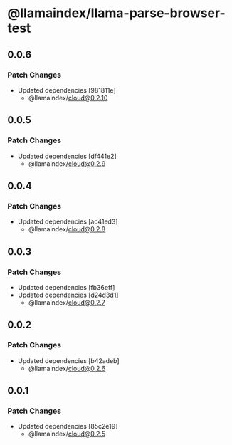# @llamaindex/llama-parse-browser-test

## 0.0.6

### Patch Changes

- Updated dependencies [981811e]
  - @llamaindex/cloud@0.2.10

## 0.0.5

### Patch Changes

- Updated dependencies [df441e2]
  - @llamaindex/cloud@0.2.9

## 0.0.4

### Patch Changes

- Updated dependencies [ac41ed3]
  - @llamaindex/cloud@0.2.8

## 0.0.3

### Patch Changes

- Updated dependencies [fb36eff]
- Updated dependencies [d24d3d1]
  - @llamaindex/cloud@0.2.7

## 0.0.2

### Patch Changes

- Updated dependencies [b42adeb]
  - @llamaindex/cloud@0.2.6

## 0.0.1

### Patch Changes

- Updated dependencies [85c2e19]
  - @llamaindex/cloud@0.2.5

